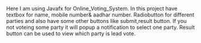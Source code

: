 Here I am using Javafx for Online_Voting_System. In this project have textbox for name, mobile number& aadhar number. 
Radiobutton for different parties and also have some other buttons like submit,result button.
If you not voteing some party it will popup a notification to select one party.
Result button can be used to view which party is lead vote.
